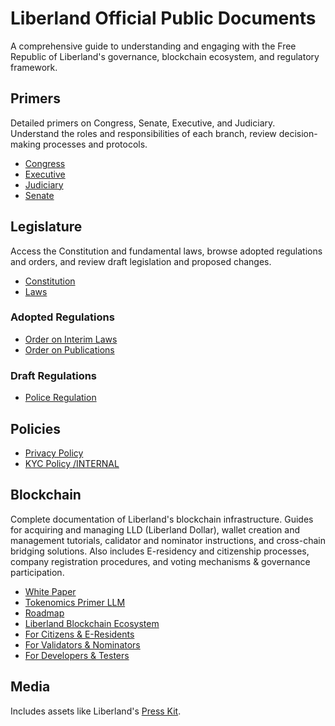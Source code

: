 # Liberland Official Public Documents

A comprehensive guide to understanding and engaging with the Free Republic of Liberland's governance, blockchain ecosystem, and regulatory framework.

## Primers

Detailed primers on Congress, Senate, Executive, and Judiciary. Understand the roles and responsibilities of each branch, review decision-making processes and protocols.

- [Congress](/primers/congress.md)
- [Executive](/primers/executive.md)
- [Judiciary](/primers/judiciary.md)
- [Senate](/primers/senate.md)

## Legislature

Access the Constitution and fundamental laws, browse adopted regulations and orders, and review draft legislation and proposed changes.

- [Constitution](https://github.com/liberland/constitution/blob/master/Constitution.md)
- [Laws](https://github.com/liberland/laws)

### Adopted Regulations

- [Order on Interim Laws](<regulations/in force/order-on-interim-laws.md>)
- [Order on Publications](<regulations/in force/order-on-publication.md>)

### Draft Regulations

- [Police Regulation](regulations/drafts/police-regulation.md)

## Policies

- [Privacy Policy](<policies/in force/justice/privacy-policy.md>)
- [KYC Policy /INTERNAL](<policies/in force/justice/privacy-policy.md>)

## Blockchain

Complete documentation of Liberland's blockchain infrastructure. Guides for acquiring and managing LLD (Liberland Dollar), wallet creation and management tutorials, calidator and nominator instructions, and cross-chain bridging solutions. Also includes E-residency and citizenship processes, company registration procedures, and voting mechanisms & governance participation.

- [White Paper](https://github.com/liberland/docs/blob/master/blockchain/white-paper.md)
- [Tokenomics Primer LLM](https://github.com/liberland/docs/blob/master/blockchain/tokenomics-primer.md)
- [Roadmap](/blockchain/roadmap)
- [Liberland Blockchain Ecosystem](/blockchain/ecosystem)
- [For Citizens & E-Residents](/blockchain/for-citizens)
- [For Validators & Nominators](blockchain/for-validators-nominators-and-stakers)
- [For Developers & Testers](for-developers-and-testers)

## Media

Includes assets like Liberland's [Press Kit](media/press-kit.md).
